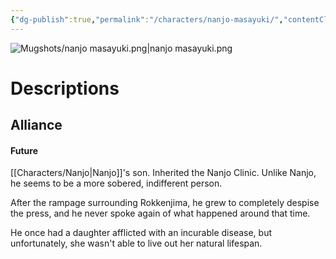 ```yaml
---
{"dg-publish":true,"permalink":"/characters/nanjo-masayuki/","contentClasses":"center-headings","tags":["other"]}
---
```



![Mugshots/nanjo masayuki.png|nanjo masayuki.png](/img/user/Mugshots/nanjo%20masayuki.png)
# Descriptions


## Alliance
#### Future

[[Characters/Nanjo\|Nanjo]]'s son. Inherited the Nanjo Clinic.
Unlike Nanjo, he seems to be a more sobered, indifferent person.

After the rampage surrounding Rokkenjima, he grew to completely despise the press, and he never spoke again of what happened around that time.

He once had a daughter afflicted with an incurable disease, but unfortunately, she wasn't able to live out her natural lifespan.


